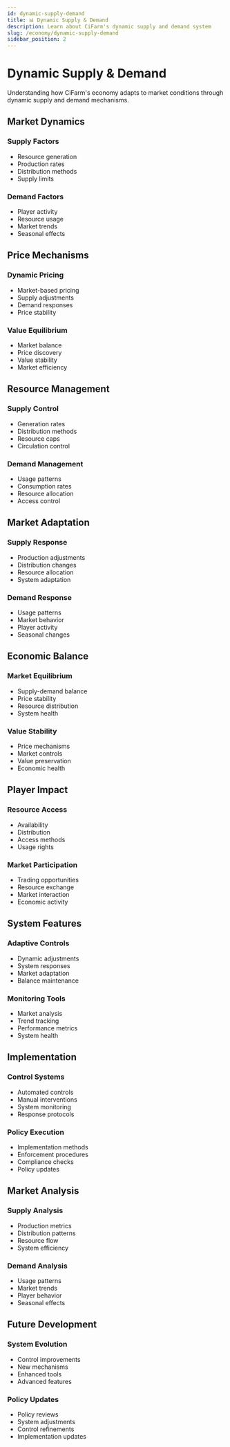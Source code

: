 ```yaml
---
id: dynamic-supply-demand
title: 📊 Dynamic Supply & Demand
description: Learn about CiFarm's dynamic supply and demand system
slug: /economy/dynamic-supply-demand
sidebar_position: 2
---
```


# Dynamic Supply & Demand

Understanding how CiFarm's economy adapts to market conditions through dynamic supply and demand mechanisms.

## Market Dynamics

### Supply Factors
- Resource generation
- Production rates
- Distribution methods
- Supply limits

### Demand Factors
- Player activity
- Resource usage
- Market trends
- Seasonal effects

## Price Mechanisms

### Dynamic Pricing
- Market-based pricing
- Supply adjustments
- Demand responses
- Price stability

### Value Equilibrium
- Market balance
- Price discovery
- Value stability
- Market efficiency

## Resource Management

### Supply Control
- Generation rates
- Distribution methods
- Resource caps
- Circulation control

### Demand Management
- Usage patterns
- Consumption rates
- Resource allocation
- Access control

## Market Adaptation

### Supply Response
- Production adjustments
- Distribution changes
- Resource allocation
- System adaptation

### Demand Response
- Usage patterns
- Market behavior
- Player activity
- Seasonal changes

## Economic Balance

### Market Equilibrium
- Supply-demand balance
- Price stability
- Resource distribution
- System health

### Value Stability
- Price mechanisms
- Market controls
- Value preservation
- Economic health

## Player Impact

### Resource Access
- Availability
- Distribution
- Access methods
- Usage rights

### Market Participation
- Trading opportunities
- Resource exchange
- Market interaction
- Economic activity

## System Features

### Adaptive Controls
- Dynamic adjustments
- System responses
- Market adaptation
- Balance maintenance

### Monitoring Tools
- Market analysis
- Trend tracking
- Performance metrics
- System health

## Implementation

### Control Systems
- Automated controls
- Manual interventions
- System monitoring
- Response protocols

### Policy Execution
- Implementation methods
- Enforcement procedures
- Compliance checks
- Policy updates

## Market Analysis

### Supply Analysis
- Production metrics
- Distribution patterns
- Resource flow
- System efficiency

### Demand Analysis
- Usage patterns
- Market trends
- Player behavior
- Seasonal effects

## Future Development

### System Evolution
- Control improvements
- New mechanisms
- Enhanced tools
- Advanced features

### Policy Updates
- Policy reviews
- System adjustments
- Control refinements
- Implementation updates 